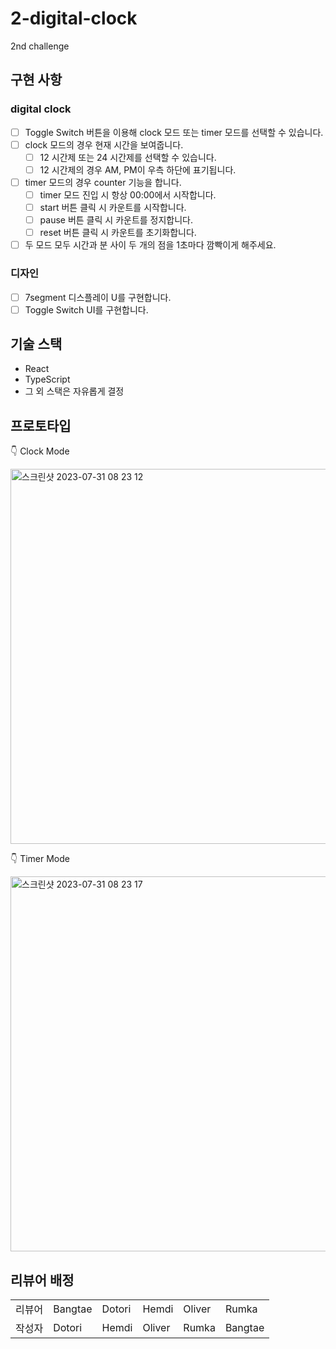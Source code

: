 # 2-digital-clock

2nd challenge

## 구현 사항

### digital clock

- [ ] Toggle Switch 버튼을 이용해 clock 모드 또는 timer 모드를 선택할 수 있습니다.
- [ ] clock 모드의 경우 현재 시간을 보여줍니다.
  - [ ] 12 시간제 또는 24 시간제를 선택할 수 있습니다.
  - [ ] 12 시간제의 경우 AM, PM이 우측 하단에 표기됩니다.
- [ ] timer 모드의 경우 counter 기능을 합니다.
  - [ ] timer 모드 진입 시 항상 00:00에서 시작합니다.
  - [ ] start 버튼 클릭 시 카운트를 시작합니다.
  - [ ] pause 버튼 클릭 시 카운트를 정지합니다.
  - [ ] reset 버튼 클릭 시 카운트를 초기화합니다.
- [ ] 두 모드 모두 시간과 분 사이 두 개의 점을 1초마다 깜빡이게 해주세요.

### 디자인

- [ ] 7segment 디스플레이 U를 구현합니다.
- [ ] Toggle Switch UI를 구현합니다.

## 기술 스택

- React
- TypeScript
- 그 외 스택은 자유롭게 결정

## 프로토타입

👇 Clock Mode

<img width="600" alt="스크린샷 2023-07-31 08 23 12" src="https://github.com/FEChallenge/challenges/assets/84956036/eb20900d-3b9a-4c4e-844b-d57cf3c95b25">

👇 Timer Mode

<img width="600" alt="스크린샷 2023-07-31 08 23 17" src="https://github.com/FEChallenge/challenges/assets/84956036/c92fd44a-2be5-4467-aa55-fae89c109661">

## 리뷰어 배정

<table>
<tr>
  <td>리뷰어</td>
  <td>Bangtae</td>
  <td>Dotori</td>
  <td>Hemdi</td>
  <td>Oliver</td>
  <td>Rumka</td>
</tr>
<tr>
  <td>작성자</td>
  <td>Dotori</td>
  <td>Hemdi</td>
  <td>Oliver</td>
  <td>Rumka</td>
  <td>Bangtae</td>
</tr>
</table>
